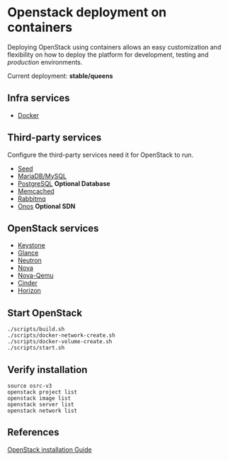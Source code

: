 # Openstack deployment on containers

Deploying OpenStack using containers allows an easy customization and flexibility on how to deploy
the platform for development, testing and _production_ environments.

Current deployment: **stable/queens**

## Infra services

* [Docker](services/infra/docker/README.md)

## Third-party services

Configure the third-party services need it for OpenStack to run.

* [Seed](services/third-party/seed/README.md)
* [MariaDB/MySQL](services/third-party/mariadb/README.md)
* [PostgreSQL](services/third-party/postgresql/README.md) **Optional Database**
* [Memcached](services/third-party/memcached/README.md)
* [Rabbitmq](services/third-party/rabbitmq/README.md)
* [Onos](services/third-party/onos/README.md) **Optional SDN**

## OpenStack services

* [Keystone](services/openstack/keystone/README.md)
* [Glance](services/openstack/glance/README.md)
* [Neutron](services/openstack/neutron/README.md)
* [Nova](services/openstack/nova/README.md)
* [Nova-Qemu](services/openstack/nova-qemu/README.md)
* [Cinder](services/openstack/cinder/README.md)
* [Horizon](services/openstack/horizon/README.md)

## Start OpenStack

    ./scripts/build.sh
    ./scripts/docker-network-create.sh
    ./scripts/docker-volume-create.sh
    ./scripts/start.sh

## Verify installation

    source osrc-v3
    openstack project list
    openstack image list
    openstack server list
    openstack network list

## References

[OpenStack installation Guide](https://docs.openstack.org/install-guide/)